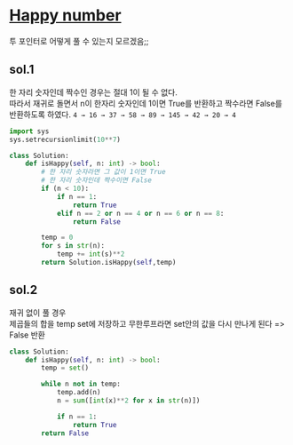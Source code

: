 # [Happy number](https://leetcode.com/problems/happy-number/)

투 포인터로 어떻게 풀 수 있는지 모르겠음;;

## sol.1

한 자리 숫자인데 짝수인 경우는 절대 1이 될 수 없다.<br/>
따라서 재귀로 돌면서 n이 한자리 숫자인데 1이면 True를 반환하고 짝수라면 False를 반환하도록 하였다.
`4 → 16 → 37 → 58 → 89 → 145 → 42 → 20 → 4`

```python
import sys
sys.setrecursionlimit(10**7)

class Solution:
    def isHappy(self, n: int) -> bool:
        # 한 자리 숫자라면 그 값이 1이면 True
        # 한 자리 숫자인데 짝수이면 False
        if (n < 10):
            if n == 1:
                return True
            elif n == 2 or n == 4 or n == 6 or n == 8:
                return False

        temp = 0
        for s in str(n):
            temp += int(s)**2
        return Solution.isHappy(self,temp)
```

## sol.2

재귀 없이 풀 경우<br/>
제곱들의 합을 temp set에 저장하고 무한루프라면 set안의 값을 다시 만나게 된다 => False 반환

```python
class Solution:
    def isHappy(self, n: int) -> bool:
        temp = set()

        while n not in temp:
            temp.add(n)
            n = sum([int(x)**2 for x in str(n)])

            if n == 1:
                return True
        return False
```

